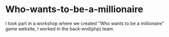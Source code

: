 # Who-wants-to-be-a-millionaire
I took part in a workshop where we created "Who wants to be a millionaire" game website, I worked in the back-end(php) team. 
